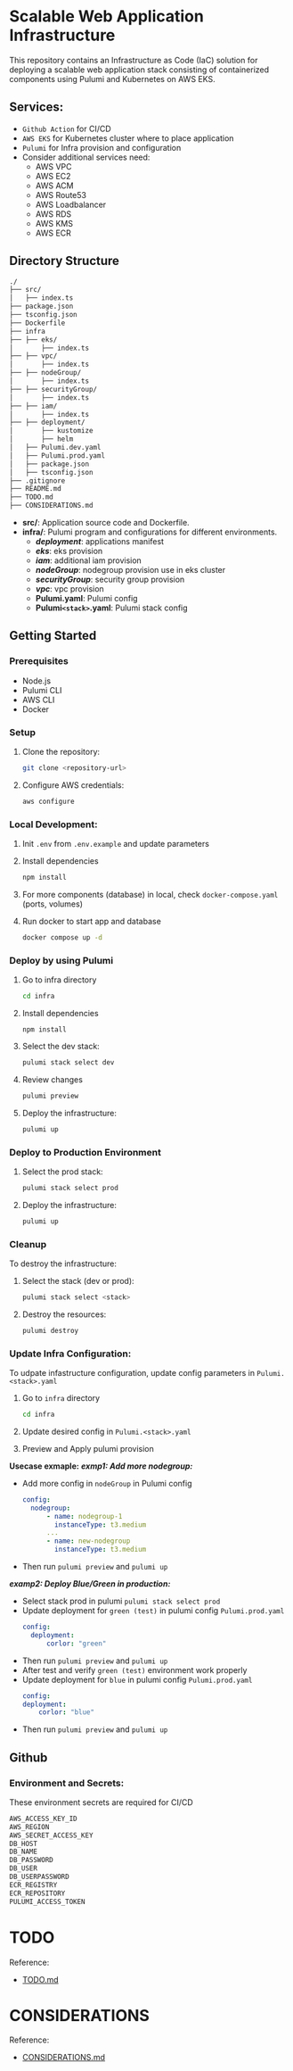# Scalable Web Application Infrastructure

This repository contains an Infrastructure as Code (IaC) solution for deploying a scalable web application stack consisting of containerized components using Pulumi and Kubernetes on AWS EKS.

## Services:
- `Github Action` for CI/CD
- `AWS EKS` for Kubernetes cluster where to place application
- `Pulumi` for Infra provision and configuration
- Consider additional services need:
  + AWS VPC
  + AWS EC2
  + AWS ACM
  + AWS Route53
  + AWS Loadbalancer
  + AWS RDS
  + AWS KMS
  + AWS ECR

## Directory Structure
```bash
./
├── src/
│   ├── index.ts
├── package.json
├── tsconfig.json
├── Dockerfile
├── infra
├── ├── eks/
│       ├── index.ts
├── ├── vpc/
│       ├── index.ts
├── ├── nodeGroup/
│       ├── index.ts
├── ├── securityGroup/
│       ├── index.ts
├── ├── iam/
│       ├── index.ts
├── ├── deployment/
│       ├── kustomize
│       ├── helm
│   ├── Pulumi.dev.yaml
│   ├── Pulumi.prod.yaml
│   ├── package.json
│   ├── tsconfig.json
├── .gitignore
├── README.md
├── TODO.md
├── CONSIDERATIONS.md
```

- **src/**: Application source code and Dockerfile.
- **infra/**: Pulumi program and configurations for different environments.
  + ***deployment***: applications manifest
  + ***eks***: eks provision
  + ***iam***: additional iam provision
  + ***nodeGroup***: nodegroup provision use in eks cluster
  + ***securityGroup***: security group provision
  + ***vpc***: vpc provision
  + **Pulumi.yaml**: Pulumi config
  + **Pulumi`<stack>`.yaml**: Pulumi stack config

## Getting Started

### Prerequisites

- Node.js
- Pulumi CLI
- AWS CLI
- Docker

### Setup

1. Clone the repository:
    ```bash
    git clone <repository-url>
    ```

2. Configure AWS credentials:
    ```bash
    aws configure
    ```

### Local Development:
1. Init `.env` from `.env.example` and update parameters

2. Install dependencies
   ```bash
   npm install
   ```
   
3. For more components (database) in local, check `docker-compose.yaml` (ports, volumes)

4. Run docker to start app and database
   ```bash
   docker compose up -d
   ```

### Deploy by using Pulumi

1. Go to infra directory
   ```bash
   cd infra
   ```

2. Install dependencies
    ```
    npm install
    ```

3. Select the dev stack:
    ```bash
    pulumi stack select dev
    ```

4. Review changes
   ```bash
   pulumi preview
   ```

5. Deploy the infrastructure:
    ```bash
    pulumi up
    ```

### Deploy to Production Environment

1. Select the prod stack:
    ```bash
    pulumi stack select prod
    ```

2. Deploy the infrastructure:
    ```bash
    pulumi up
    ```

### Cleanup

To destroy the infrastructure:

1. Select the stack (dev or prod):
    ```bash
    pulumi stack select <stack>
    ```

2. Destroy the resources:
    ```bash
    pulumi destroy
    ```

### Update Infra Configuration:

To udpate infastructure configuration, update config parameters in `Pulumi.<stack>.yaml`

1. Go to `infra` directory
   ```bash
   cd infra
   ```

2. Update desired config in `Pulumi.<stack>.yaml`
3. Preview and Apply pulumi provision

**Usecase exmaple:**
***exmp1: Add more nodegroup:***
- Add more config in `nodeGroup` in Pulumi config
  ```yaml
  config:
    nodegroup:
        - name: nodegroup-1
          instanceType: t3.medium
        ...
        - name: new-nodegroup
          instanceType: t3.medium
  ```
- Then run `pulumi preview` and `pulumi up`

***examp2: Deploy Blue/Green in production:***
- Select stack prod in pulumi `pulumi stack select prod`
- Update deployment for `green (test)` in pulumi config `Pulumi.prod.yaml`
  ```yaml
  config:
    deployment:
        corlor: "green"
  ```
- Then run `pulumi preview` and `pulumi up`
- After test and verify `green (test)` environment work properly
- Update deployment for `blue` in pulumi config `Pulumi.prod.yaml`
    ```yaml
  config:
    deployment:
        corlor: "blue"
  ```
- Then run `pulumi preview` and `pulumi up`

## Github
### Environment and Secrets:
These environment secrets are required for CI/CD
```bash
AWS_ACCESS_KEY_ID 
AWS_REGION
AWS_SECRET_ACCESS_KEY
DB_HOST
DB_NAME
DB_PASSWORD
DB_USER
DB_USERPASSWORD
ECR_REGISTRY
ECR_REPOSITORY
PULUMI_ACCESS_TOKEN
```

# TODO
Reference:
- [TODO.md](TODO.md)

# CONSIDERATIONS
Reference:
- [CONSIDERATIONS.md](CONSIDERATIONS.md)
